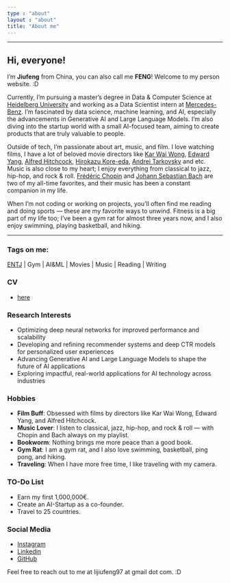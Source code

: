 ```yaml
---
type : "about"
layout : "about"
title: "About me"
---
```


---
## Hi, everyone!  

I’m **Jiufeng** from China, you can also call me **FENG**!  Welcome to my person website. :D

Currently, I’m pursuing a master’s degree in Data & Computer Science at [Heidelberg University](https://www.uni-heidelberg.de/en) and working as a Data Scientist intern at [Mercedes-Benz](https://www.mercedes-benz.com/en/). I’m fascinated by data science, machine learning, and AI, especially the advancements in Generative AI and Large Language Models. I’m also diving into the startup world with a small AI-focused team, aiming to create products that are truly valuable to people.

Outside of tech, I’m passionate about art, music, and film. I love watching films, I have a lot of beloved movie directors like [Kar Wai Wong](https://en.wikipedia.org/wiki/Wong_Kar-wai), [Edward Yang](https://en.wikipedia.org/wiki/Edward_Yang), [Alfred Hitchcock](https://en.wikipedia.org/wiki/Alfred_Hitchcock), [Hirokazu Kore-eda](https://en.wikipedia.org/wiki/Hirokazu_Kore-eda), [Andrei Tarkovsky](https://en.wikipedia.org/wiki/Andrei_Tarkovsky) and etc. Music is also close to my heart; I enjoy everything from classical to jazz, hip-hop, and rock & roll. [Frédéric Chopin](https://en.wikipedia.org/wiki/Fr%C3%A9d%C3%A9ric_Chopin) and [Johann Sebastian Bach](https://de.wikipedia.org/wiki/Johann_Sebastian_Bach) are two of my all-time favorites, and their music has been a constant companion in my life.

When I’m not coding or working on projects, you’ll often find me reading and doing sports — these are my favorite ways to unwind. Fitness is a big part of my life too; I’ve been a gym rat for almost three years now, and I also enjoy swimming, playing basketball, and hiking.

---
### Tags on me:
[ENTJ](https://www.16personalities.com/entj-personality) | Gym | AI&ML | Movies | Music | Reading | Writing
  
### CV
- [here](/JiufengLi_CV.pdf)

### Research Interests
- Optimizing deep neural networks for improved performance and scalability
- Developing and refining recommender systems and deep CTR models for personalized user experiences
- Advancing Generative AI and Large Language Models to shape the future of AI applications
- Exploring impactful, real-world applications for AI technology across industries

### Hobbies
- **Film Buff**: Obsessed with films by directors like Kar Wai Wong, Edward Yang, and Alfred Hitchcock.
- **Music Lover**: I listen to classical, jazz, hip-hop, and rock & roll — with Chopin and Bach always on my playlist.
- **Bookworm**: Nothing brings me more peace than a good book.
- **Gym Rat**: I am a gym rat, and I also love swimming, basketball, ping pong, and hiking.
- **Traveling**: When I have more free time, I like traveling with my camera. 

### TO-Do List
- Earn my first 1,000,000€.
- Create an AI-Startup as a co-founder.
- Travel to 25 countries.


### Social Media
- [Instagram](https://www.instagram.com/jiufeng.li/)
- [Linkedin](https://www.linkedin.com/in/jiufeng-li-520040273/)
- [GitHub](https://github.com/CoreSheep)
 
Feel free to reach out to me at lijiufeng97 at gmail dot com. :D